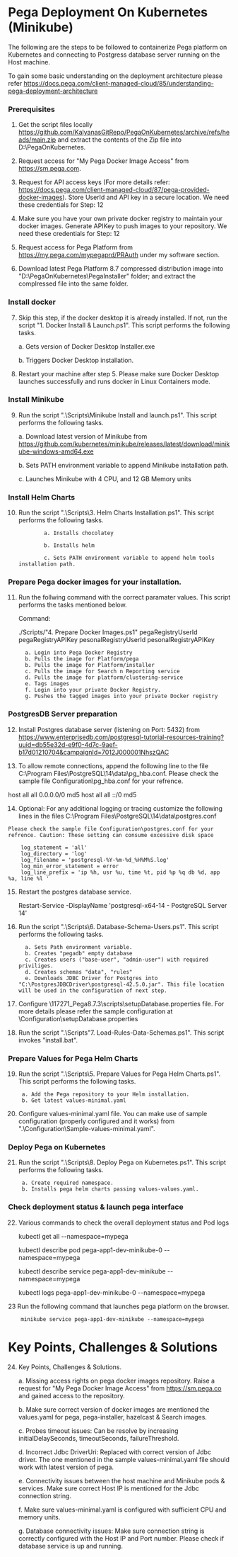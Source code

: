 # Pega Deployment On Kubernetes (Minikube)

The following are the steps to be followed to containerize Pega platform on Kubernetes and connecting to Postgress database server running on the Host machine. 

To gain some basic understanding on the deployment architecture please refer https://docs.pega.com/client-managed-cloud/85/understanding-pega-deployment-architecture

### Prerequisites

1. Get the script files locally https://github.com/KalyanasGitRepo/PegaOnKubernetes/archive/refs/heads/main.zip  and extract the contents of the Zip file into D:\PegaOnKubernetes.

2. Request access for "My Pega Docker Image Access" from https://sm.pega.com.

3. Request for API access keys (For more details refer: https://docs.pega.com/client-managed-cloud/87/pega-provided-docker-images). Store UserId and API key in a secure location. We need these credentials for Step: 12

4. Make sure you have your own private docker registry to maintain your docker images. Generate APIKey to push images to your repository. We need these credentials for Step: 12

5. Request access for Pega Platform from https://my.pega.com/mypegaprd/PRAuth under my software section.

6. Download latest Pega Platform 8.7 compressed distribution image into "D:\PegaOnKubernetes\PegaInstaller\"  folder; and extract the complressed file into the same folder. 

### Install docker

7. Skip this step, if the docker desktop it is already installed. If not, run the script "1. Docker Install & Launch.ps1". This script performs the following tasks.
    
    a. Gets version of Docker Desktop Installer.exe
    
    b. Triggers Docker Desktop installation.
    
8. Restart your machine after step 5. Please make sure Docker Desktop launches successfully and runs docker in Linux Containers mode. 

### Install Minikube

9. Run the script ".\Scripts\Minikube Install and launch.ps1". This script performs the following tasks.

    a. Download latest version of Minikube from https://github.com/kubernetes/minikube/releases/latest/download/minikube-windows-amd64.exe

    b. Sets PATH environment variable to append Minikube installation path.

    c. Launches Minikube with 4 CPU, and 12 GB Memory units

### Install Helm Charts

10. Run the script ".\Scripts\3. Helm Charts Installation.ps1". This script performs the following tasks.

                a. Installs chocolatey
                
                b. Installs helm
                
                c. Sets PATH environment variable to append helm tools installation path.
                
 ### Prepare Pega docker images for your installation.
 

11. Run the follwing command with the correct paramater values. This script performs the tasks mentioned below.

    Command: 
    
    ./Scripts/"4. Prepare Docker Images.ps1" pegaRegistryUserId pegaRegistryAPIKey pesonalRegistryUserId pesonalRegistryAPIKey

          a. Login into Pega Docker Registry
          b. Pulls the image for Platform/pega
          b. Pulls the image for Platform/installer
          c. Pulls the image for Search n Reporting service
          d. Pulls the image for platform/clustering-service
          e. Tags images
          f. Login into your private Docker Registry.
          g. Pushes the tagged images into your private Docker registry
 
 ### PostgresDB Server preparation
 
12. Install Postgres database server (listening on Port: 5432) from https://www.enterprisedb.com/postgresql-tutorial-resources-training?uuid=db55e32d-e9f0-4d7c-9aef-b17d01210704&campaignId=7012J000001NhszQAC

 
13. To allow remote connections, append the following line to the file C:\Program Files\PostgreSQL\14\data\pg_hba.conf. 
    Please check the sample file Configuration\pg_hba.conf for your refrence.

host    all     all             0.0.0.0/0            md5
host    all     all             ::/0            md5
 
14.  Optional: For any additional logging or tracing customize the following lines  in the files C:\Program Files\PostgreSQL\14\data\postgres.conf 

    Please check the sample file Configuration\postgres.conf for your refrence. Caution: These setting can consume excessive disk space
    
        log_statement = 'all' 
        log_directory = 'log'
        log_filename = 'postgresql-%Y-%m-%d_%H%M%S.log'
        log_min_error_statement = error
        log_line_prefix = 'ip %h, usr %u, time %t, pid %p %q db %d, app %a, line %l '

15. Restart the postgres database service. 

    Restart-Service -DisplayName 'postgresql-x64-14 - PostgreSQL Server 14'

16. Run the script ".\Scripts\6. Database-Schema-Users.ps1". This script performs the following tasks. 

          a. Sets Path environment variable.
          b. Creates "pegadb" empty database
          c. Creates users ("base-user", "admin-user") with required priviliges.
          d. Creates schemas "data", "rules"
          e. Downloads JDBC Driver for Postgres into "C:\PostgresJDBCDriver\postgresql-42.5.0.jar". This file location will be used in the configuration of next step. 


17. Configure \117271_Pega8.7.3\scripts\setupDatabase.properties file. For more details please refer the sample configuration at \Configuration\setupDatabase.properties

18. Run the script ".\Scripts\"7. Load-Rules-Data-Schemas.ps1". This script invokes "install.bat".

 ### Prepare Values for Pega Helm Charts
 
 19. Run the script ".\Scripts\5. Prepare Values for Pega Helm Charts.ps1". This script performs the following tasks.

          a. Add the Pega repository to your Helm installation.
          b. Get latest values-minimal.yaml
          
 20. Configure values-minimal.yaml file. You can make use of sample configuration (properly configured and it works) from ".\Configuration\Sample-values-minimal.yaml".  

 ### Deploy Pega on Kubernetes
 21. Run the script ".\Scripts\8. Deploy Pega on Kubernetes.ps1". This script performs the following tasks. 

          a. Create required namespace.
          b. Installs pega helm charts passing values-values.yaml.
          
          
 ### Check deployment status  & launch pega interface
 22. Various commands to check the overall deployment status and Pod logs

        kubectl get all --namespace=mypega
        
        kubectl describe  pod pega-app1-dev-minikube-0 --namespace=mypega
        
        kubectl describe  service pega-app1-dev-minikube --namespace=mypega
        
        kubectl logs pega-app1-dev-minikube-0 --namespace=mypega
        
    
  23 Run the following command that launches pega platform on the browser. 
   
        minikube service pega-app1-dev-minikube --namespace=mypega
   
 # Key Points, Challenges & Solutions
 
 24. Key Points, Challenges & Solutions.

        a. Missing access rights on pega docker images repository. Raise a request for "My Pega Docker Image Access" from https://sm.pega.co and gained access to the repository.

        b. Make sure correct version of docker images are mentioned the values.yaml for pega, pega-installer, hazelcast & Search images.

        c. Probes timeout issues: Can be resolve by increasing initialDelaySeconds, timeoutSeconds, failureThreshold.

        d. Incorrect Jdbc DriverUri: Replaced with correct version of Jdbc driver. The one mentioned in the sample values-minimal.yaml file should work with latest version of pega.

        e. Connectivity issues between the host machine and Minikube pods & services. Make sure correct Host IP is mentioned for the Jdbc connection string.

        f. Make sure values-minimal.yaml is configured with sufficient CPU and memory units.

        g. Database connectivity issues: Make sure connection string is correctly configured with the Host IP and Port number. Please check if database service is up and running.

